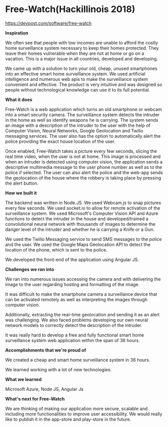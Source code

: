# Free-Watch(Hackillinois 2018)
https://devpost.com/software/free-watch

<b>Inspiration</b>

We often see that people with low incomes are unable to afford the costly home surveillance system necessary to keep their homes protected. They leave their homes vulnerable when they are not at home or go on a vacation. This is a major issue in all countries, developed and developing.

We came up with a solution to turn your old, cheap, unused smartphones into an effective smart home surveillance system. We used artificial intelligence and numerous web apis to make the surveillance system convenient and effective. The product is very intuitive and was designed so people without technological knowledge can use it to its full potential.

<b>What it does</b>

Free-Watch is a web application which turns an old smartphone or webcam into a smart security camera. The surveillance system detects the intruder in the home as well as identify weapons he is carrying. The system sends an image with a description of the intruder to the user with the help of Computer Vision, Neural Networks, Google Geolocation and Twilio messaging services. The user also has the option to automatically alert the police providing the exact house location of the user.

Once enabled, Free-Watch takes a picture every few seconds, slicing the real time video, when the user is not at home. This image is processed and when an intruder is detected using computer vision, the application sends a descriptive multimedia message to the user phone number as well as to the police if selected. The user can also alert the police and the web-app sends the geolocation of the house where the robbery is taking place by pressing the alert button.

<b>How we built it</b>

The backend was written in Node.JS. We used Webcam.js to snap pictures every few seconds. We used socket.io to allow for remote activation of the surveillance system. We used Microsoft's Computer Vision API and Azure functions to detect the intruder in the house and developed/trained a convolutional neural network with thousands of images to determine the danger level of the intruder and whether he is carrying a Knife or a Gun.

We used the Twilio Messaging service to send SMS messages to the police and the user. We used the Google Maps Geolocation API to detect the location of the phone, which is sent to the police.

We developed the front-end of the application using Angular JS.

<b>Challenges we ran into</b>

We ran into numerous issues accessing the camera and with delivering the image to the user regarding hosting and formatting of the image.

It was difficult to make the smartphone camera a surveillance device that can be activated remotely as well as interpreting the images through computer vision.

Additionally, extracting the real-time geolocation and sending it as an alert was challenging. We also faced problems developing our own neural network models to correctly detect the description of the intruder.

It was really hard to develop a free and fully functional smart home surveillance system web application within the span of 36 hours.

<b>Accomplishments that we're proud of</b>

We created a cheap and smart home surveillance system in 36 hours.

We learned working with a lot of new technologies.

<b>What we learned</b>

Microsoft Azure, Node JS, Angular Js

<b>What's next for Free-Watch</b>

We are thinking of making our application more secure, scalable and including more functionalities to improve user accessibility. We would really like to publish it in the app-store and play-store in the future.

